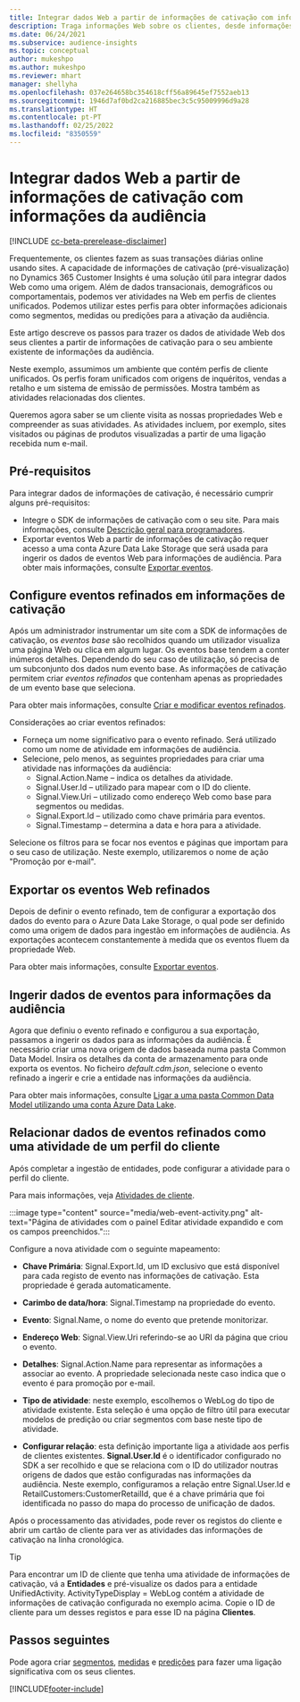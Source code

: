 ```yaml
---
title: Integrar dados Web a partir de informações de cativação com informações da audiência
description: Traga informações Web sobre os clientes, desde informações de cativação até informações da audiência.
ms.date: 06/24/2021
ms.subservice: audience-insights
ms.topic: conceptual
author: mukeshpo
ms.author: mukeshpo
ms.reviewer: mhart
manager: shellyha
ms.openlocfilehash: 037e264658bc354618cff56a89645ef7552aeb13
ms.sourcegitcommit: 1946d7af0bd2ca216885bec3c5c95009996d9a28
ms.translationtype: HT
ms.contentlocale: pt-PT
ms.lasthandoff: 02/25/2022
ms.locfileid: "8350559"
---
```

# <a name="integrate-web-data-from-engagement-insights-with-audience-insights"></a>Integrar dados Web a partir de informações de cativação com informações da audiência


[!INCLUDE [cc-beta-prerelease-disclaimer](../engagement-insights/includes/cc-beta-prerelease-disclaimer.md)]

Frequentemente, os clientes fazem as suas transações diárias online usando sites. A capacidade de informações de cativação (pré-visualização) no Dynamics 365 Customer Insights é uma solução útil para integrar dados Web como uma origem. Além de dados transacionais, demográficos ou comportamentais, podemos ver atividades na Web em perfis de clientes unificados. Podemos utilizar estes perfis para obter informações adicionais como segmentos, medidas ou predições para a ativação da audiência.

Este artigo descreve os passos para trazer os dados de atividade Web dos seus clientes a partir de informações de cativação para o seu ambiente existente de informações da audiência.

Neste exemplo, assumimos um ambiente que contém perfis de cliente unificados. Os perfis foram unificados com origens de inquéritos, vendas a retalho e um sistema de emissão de permissões. Mostra também as atividades relacionadas dos clientes. 

Queremos agora saber se um cliente visita as nossas propriedades Web e compreender as suas atividades. As atividades incluem, por exemplo, sites visitados ou páginas de produtos visualizadas a partir de uma ligação recebida num e-mail.

## <a name="prerequisites"></a>Pré-requisitos

Para integrar dados de informações de cativação, é necessário cumprir alguns pré-requisitos: 

- Integre o SDK de informações de cativação com o seu site. Para mais informações, consulte [Descrição geral para programadores](../engagement-insights/developer-resources.md).
- Exportar eventos Web a partir de informações de cativação requer acesso a uma conta Azure Data Lake Storage que será usada para ingerir os dados de eventos Web para informações de audiência. Para obter mais informações, consulte [Exportar eventos](../engagement-insights/export-events.md).

## <a name="configure-refined-events-in-engagement-insights"></a>Configure eventos refinados em informações de cativação

Após um administrador instrumentar um site com a SDK de informações de cativação, os *eventos base* são recolhidos quando um utilizador visualiza uma página Web ou clica em algum lugar. Os eventos base tendem a conter inúmeros detalhes. Dependendo do seu caso de utilização, só precisa de um subconjunto dos dados num evento base. As informações de cativação permitem criar *eventos refinados* que contenham apenas as propriedades de um evento base que seleciona.     

Para obter mais informações, consulte [Criar e modificar eventos refinados](../engagement-insights/refined-events.md).

Considerações ao criar eventos refinados: 

- Forneça um nome significativo para o evento refinado. Será utilizado como um nome de atividade em informações de audiência.
- Selecione, pelo menos, as seguintes propriedades para criar uma atividade nas informações da audiência: 
    - Signal.Action.Name – indica os detalhes da atividade.
    - Signal.User.Id – utilizado para mapear com o ID do cliente.
    - Signal.View.Uri – utilizado como endereço Web como base para segmentos ou medidas.
    - Signal.Export.Id – utilizado como chave primária para eventos.
    - Signal.Timestamp – determina a data e hora para a atividade.

Selecione os filtros para se focar nos eventos e páginas que importam para o seu caso de utilização. Neste exemplo, utilizaremos o nome de ação "Promoção por e-mail".

## <a name="export-the-refined-web-events"></a>Exportar os eventos Web refinados 

Depois de definir o evento refinado, tem de configurar a exportação dos dados do evento para o Azure Data Lake Storage, o qual pode ser definido como uma origem de dados para ingestão em informações de audiência. As exportações acontecem constantemente à medida que os eventos fluem da propriedade Web.

Para obter mais informações, consulte [Exportar eventos](../engagement-insights/export-events.md).

## <a name="ingest-event-data-to-audience-insights"></a>Ingerir dados de eventos para informações da audiência

Agora que definiu o evento refinado e configurou a sua exportação, passamos a ingerir os dados para as informações da audiência. É necessário criar uma nova origem de dados baseada numa pasta Common Data Model. Insira os detalhes da conta de armazenamento para onde exporta os eventos. No ficheiro *default.cdm.json*, selecione o evento refinado a ingerir e crie a entidade nas informações da audiência.

Para obter mais informações, consulte [Ligar a uma pasta Common Data Model utilizando uma conta Azure Data Lake](connect-common-data-model.md).


## <a name="relate-refined-event-data-as-an-activity-of-a-customer-profile"></a>Relacionar dados de eventos refinados como uma atividade de um perfil do cliente

Após completar a ingestão de entidades, pode configurar a atividade para o perfil do cliente.

Para mais informações, veja [Atividades de cliente](activities.md).

:::image type="content" source="media/web-event-activity.png" alt-text="Página de atividades com o painel Editar atividade expandido e com os campos preenchidos.":::

Configure a nova atividade com o seguinte mapeamento: 

- **Chave Primária**: Signal.Export.Id, um ID exclusivo que está disponível para cada registo de evento nas informações de cativação. Esta propriedade é gerada automaticamente.

- **Carimbo de data/hora**: Signal.Timestamp na propriedade do evento.

- **Evento**: Signal.Name, o nome do evento que pretende monitorizar.

- **Endereço Web**: Signal.View.Uri referindo-se ao URI da página que criou o evento.

- **Detalhes**: Signal.Action.Name para representar as informações a associar ao evento. A propriedade selecionada neste caso indica que o evento é para promoção por e-mail.

- **Tipo de atividade**: neste exemplo, escolhemos o WebLog do tipo de atividade existente. Esta seleção é uma opção de filtro útil para executar modelos de predição ou criar segmentos com base neste tipo de atividade.

- **Configurar relação**: esta definição importante liga a atividade aos perfis de clientes existentes. **Signal.User.Id** é o identificador configurado no SDK a ser recolhido e que se relaciona com o ID do utilizador noutras origens de dados que estão configuradas nas informações da audiência. Neste exemplo, configuramos a relação entre Signal.User.Id e RetailCustomers:CustomerRetailId, que é a chave primária que foi identificada no passo do mapa do processo de unificação de dados.

Após o processamento das atividades, pode rever os registos do cliente e abrir um cartão de cliente para ver as atividades das informações de cativação na linha cronológica. 

> [!TIP]
> Para encontrar um ID de cliente que tenha uma atividade de informações de cativação, vá a **Entidades** e pré-visualize os dados para a entidade UnifiedActivity. ActivityTypeDisplay = WebLog contém a atividade de informações de cativação configurada no exemplo acima. Copie o ID de cliente para um desses registos e para esse ID na página **Clientes**.

## <a name="next-steps"></a>Passos seguintes

Pode agora criar [segmentos](segments.md), [medidas](measures.md) e [predições](predictions.md) para fazer uma ligação significativa com os seus clientes.


[!INCLUDE[footer-include](../includes/footer-banner.md)]
